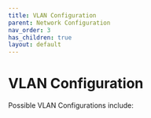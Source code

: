 ```yaml
---
title: VLAN Configuration
parent: Network Configuration
nav_order: 3
has_children: true
layout: default
---
```


# VLAN Configuration

Possible VLAN Configurations include:
